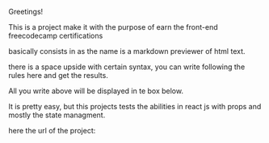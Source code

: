 Greetings!

This is a project make it with the purpose of earn the front-end freecodecamp certifications

basically consists in as the name is a markdown previewer of html text.

there is a space upside with certain syntax, you can write following the rules here and get the results.

All you write above will be displayed in te box below.

It is pretty easy, but this projects tests the abilities in react js with props and mostly the state managment.

here the url of the project: